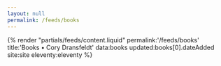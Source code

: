 ```yaml
---
layout: null
permalink: /feeds/books
---
```

{% render "partials/feeds/content.liquid"
  permalink:'/feeds/books'
  title:'Books • Cory Dransfeldt'
  data:books
  updated:books[0].dateAdded
  site:site
  eleventy:eleventy
%}